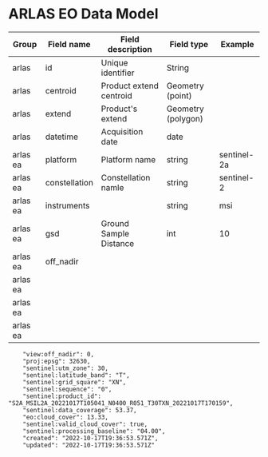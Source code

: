 # ARLAS EO Data Model


| Group  | Field name | Field description | Field type| Example|
| --------- | ------------- | -------------------- | ------- | ------ |
| arlas     |  id           | Unique identifier    |  String |  |
| arlas     |  centroid     |  Product extend centroid |  Geometry (point) |  |
| arlas     |  extend       |  Product's extend    |  Geometry (polygon) |  |
| arlas     |  datetime     |  Acquisition date    |  date |  |
| arlas ea  |  platform     |  Platform name       |  string | sentinel-2a |
| arlas ea  |  constellation|  Constellation namle |  string | sentinel-2 |
| arlas ea  |  instruments  |   |  string | msi |
| arlas ea  |  gsd          |  Ground Sample Distance |  int | 10 |
| arlas ea  |  off_nadir |   |   |  |
| arlas ea  |   |   |   |  |
| arlas ea  |   |   |   |  |
| arlas ea  |   |   |   |  |



        "view:off_nadir": 0,
        "proj:epsg": 32630,
        "sentinel:utm_zone": 30,
        "sentinel:latitude_band": "T",
        "sentinel:grid_square": "XN",
        "sentinel:sequence": "0",
        "sentinel:product_id": "S2A_MSIL2A_20221017T105041_N0400_R051_T30TXN_20221017T170159",
        "sentinel:data_coverage": 53.37,
        "eo:cloud_cover": 13.33,
        "sentinel:valid_cloud_cover": true,
        "sentinel:processing_baseline": "04.00",
        "created": "2022-10-17T19:36:53.571Z",
        "updated": "2022-10-17T19:36:53.571Z"
